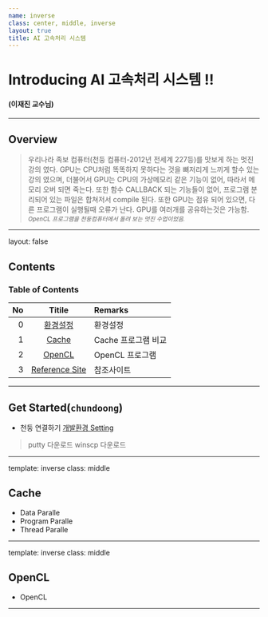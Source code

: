 ```yaml
---
name: inverse
class: center, middle, inverse
layout: true
title: AI 고속처리 시스템
---
```


<!-- *template: gaia -->
<!-- page_number: false -->

# Introducing AI 고속처리 시스템 !!

#### (이재진 교수님)

---

<!-- $theme: gaia -->

## Overview

> 우리나라 족보 컴퓨터(천둥 컴퓨터-2012년 전세계 227등)를 맛보게 하는 멋진 강의 였다.
> GPU는 CPU처럼 똑똑하지 못하다는 것을 뼈저리게 느끼게 할수 있는 강의 였으며,
> 더불어서 GPU는 CPU의 가상메모리 같은 기능이 없어, 따라서 메모리 오버 되면 죽는다.
> 또한 함수 CALLBACK 되는 기능들이 없어, 프로그램 분리되어 있는 파일은 합쳐저서 compile 된다.
> 또한 GPU는 점유 되어 있으면, 다른 프로그램이 실행될때 오류가 난다. GPU를 여러개를 공유하는것은 가능함.  
> <small> *OpenCL 프로그램을 천둥컴퓨터에서 돌려 보는 멋진 수업이었음.* </small>

---

layout: false

<!-- *template: invert -->

<a name="contents"/>

## Contents

### Table of Contents

|No|Titile|Remarks|
|--:|:-:|:--|
|0|[환경설정](#install)|환경설정|
|1|[Cache](#Cache)|Cache 프로그램 비교|
|2|[OpenCL](#OpenCL)|OpenCL 프로그램|
|3|[Reference Site](#reference)|참조사이트|

---

<a name="install"/>

## Get Started(`chundoong`)

* 천둥 연결하기 [개발환경 Setting](https://tensorflow.blog/윈도우즈에-아나콘다-텐서플로우-설치하기/)

> putty 다운로드
> winscp 다운로드

---

template: inverse
class: middle

<a name="Cache"/>

## Cache

* Data Paralle
* Program Paralle
* Thread Paralle

---

template: inverse
class: middle

<a name="OpenCL"/>

## OpenCL

* OpenCL

---